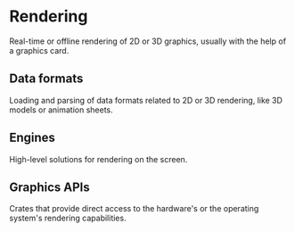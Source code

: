 # Rendering

Real-time or offline rendering of 2D or 3D graphics, usually with the help of a graphics card.

## Data formats

Loading and parsing of data formats related to 2D or 3D rendering, like 3D models or animation sheets.

## Engines

High-level solutions for rendering on the screen.

## Graphics APIs

Crates that provide direct access to the hardware's or the operating system's rendering capabilities.
